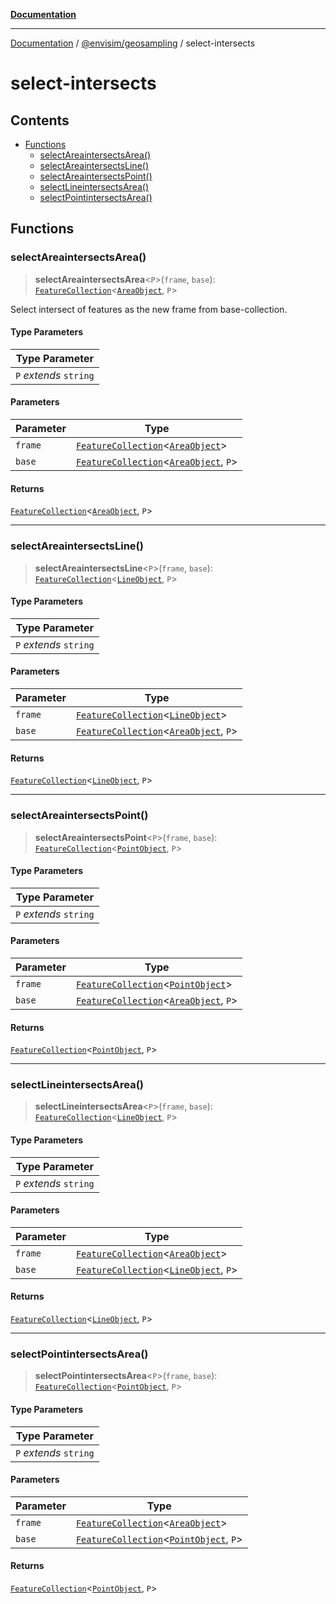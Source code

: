[**Documentation**](../../README.md)

---

[Documentation](../../README.md) / [@envisim/geosampling](README.md) / select-intersects

# select-intersects

## Contents

- [Functions](#functions)
  - [selectAreaintersectsArea()](#selectareaintersectsarea)
  - [selectAreaintersectsLine()](#selectareaintersectsline)
  - [selectAreaintersectsPoint()](#selectareaintersectspoint)
  - [selectLineintersectsArea()](#selectlineintersectsarea)
  - [selectPointintersectsArea()](#selectpointintersectsarea)

## Functions

### selectAreaintersectsArea()

> **selectAreaintersectsArea**<`P`>(`frame`, `base`): [`FeatureCollection`](../geojson.md#featurecollection)<[`AreaObject`](../geojson.md#areaobject), `P`>

Select intersect of features as the new frame from base-collection.

#### Type Parameters

| Type Parameter         |
| ---------------------- |
| `P` _extends_ `string` |

#### Parameters

| Parameter | Type                                                                                                  |
| --------- | ----------------------------------------------------------------------------------------------------- |
| `frame`   | [`FeatureCollection`](../geojson.md#featurecollection)<[`AreaObject`](../geojson.md#areaobject)>      |
| `base`    | [`FeatureCollection`](../geojson.md#featurecollection)<[`AreaObject`](../geojson.md#areaobject), `P`> |

#### Returns

[`FeatureCollection`](../geojson.md#featurecollection)<[`AreaObject`](../geojson.md#areaobject), `P`>

---

### selectAreaintersectsLine()

> **selectAreaintersectsLine**<`P`>(`frame`, `base`): [`FeatureCollection`](../geojson.md#featurecollection)<[`LineObject`](../geojson.md#lineobject), `P`>

#### Type Parameters

| Type Parameter         |
| ---------------------- |
| `P` _extends_ `string` |

#### Parameters

| Parameter | Type                                                                                                  |
| --------- | ----------------------------------------------------------------------------------------------------- |
| `frame`   | [`FeatureCollection`](../geojson.md#featurecollection)<[`LineObject`](../geojson.md#lineobject)>      |
| `base`    | [`FeatureCollection`](../geojson.md#featurecollection)<[`AreaObject`](../geojson.md#areaobject), `P`> |

#### Returns

[`FeatureCollection`](../geojson.md#featurecollection)<[`LineObject`](../geojson.md#lineobject), `P`>

---

### selectAreaintersectsPoint()

> **selectAreaintersectsPoint**<`P`>(`frame`, `base`): [`FeatureCollection`](../geojson.md#featurecollection)<[`PointObject`](../geojson.md#pointobject), `P`>

#### Type Parameters

| Type Parameter         |
| ---------------------- |
| `P` _extends_ `string` |

#### Parameters

| Parameter | Type                                                                                                  |
| --------- | ----------------------------------------------------------------------------------------------------- |
| `frame`   | [`FeatureCollection`](../geojson.md#featurecollection)<[`PointObject`](../geojson.md#pointobject)>    |
| `base`    | [`FeatureCollection`](../geojson.md#featurecollection)<[`AreaObject`](../geojson.md#areaobject), `P`> |

#### Returns

[`FeatureCollection`](../geojson.md#featurecollection)<[`PointObject`](../geojson.md#pointobject), `P`>

---

### selectLineintersectsArea()

> **selectLineintersectsArea**<`P`>(`frame`, `base`): [`FeatureCollection`](../geojson.md#featurecollection)<[`LineObject`](../geojson.md#lineobject), `P`>

#### Type Parameters

| Type Parameter         |
| ---------------------- |
| `P` _extends_ `string` |

#### Parameters

| Parameter | Type                                                                                                  |
| --------- | ----------------------------------------------------------------------------------------------------- |
| `frame`   | [`FeatureCollection`](../geojson.md#featurecollection)<[`AreaObject`](../geojson.md#areaobject)>      |
| `base`    | [`FeatureCollection`](../geojson.md#featurecollection)<[`LineObject`](../geojson.md#lineobject), `P`> |

#### Returns

[`FeatureCollection`](../geojson.md#featurecollection)<[`LineObject`](../geojson.md#lineobject), `P`>

---

### selectPointintersectsArea()

> **selectPointintersectsArea**<`P`>(`frame`, `base`): [`FeatureCollection`](../geojson.md#featurecollection)<[`PointObject`](../geojson.md#pointobject), `P`>

#### Type Parameters

| Type Parameter         |
| ---------------------- |
| `P` _extends_ `string` |

#### Parameters

| Parameter | Type                                                                                                    |
| --------- | ------------------------------------------------------------------------------------------------------- |
| `frame`   | [`FeatureCollection`](../geojson.md#featurecollection)<[`AreaObject`](../geojson.md#areaobject)>        |
| `base`    | [`FeatureCollection`](../geojson.md#featurecollection)<[`PointObject`](../geojson.md#pointobject), `P`> |

#### Returns

[`FeatureCollection`](../geojson.md#featurecollection)<[`PointObject`](../geojson.md#pointobject), `P`>
